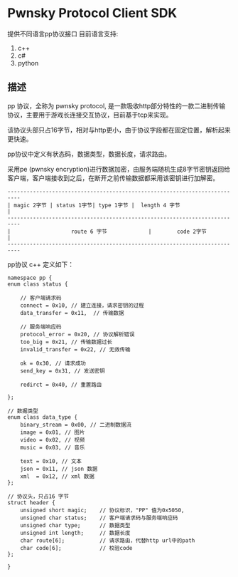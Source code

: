 # Pwnsky Protocol Client SDK

提供不同语言pp协议接口
目前语言支持:

1. c++
2. c#
3. python



## 描述

pp 协议，全称为 pwnsky protocol, 是一款吸收http部分特性的一款二进制传输协议，主要用于游戏长连接交互协议，目前基于tcp来实现。

该协议头部只占16字节，相对与http更小，由于协议字段都在固定位置，解析起来更快速。

pp协议中定义有状态码，数据类型，数据长度，请求路由。

采用pe (pwnsky encryption)进行数据加密，由服务端随机生成8字节密钥返回给客户端，客户端接收到之后，在断开之前传输数据都采用该密钥进行加解密。

```
--------------------------------------------------------------------------
| magic 2字节 | status 1字节| type 1字节 |  length 4 字节                  |
--------------------------------------------------------------------------
|                   route 6 字节             |        code 2字节          |
--------------------------------------------------------------------------
```



pp协议 c++ 定义如下：

```
namespace pp {
enum class status {
    
    // 客户端请求码
    connect = 0x10, // 建立连接，请求密钥的过程
    data_transfer = 0x11,  // 传输数据

    // 服务端响应码
    protocol_error = 0x20, // 协议解析错误
    too_big = 0x21, // 传输数据过长
    invalid_transfer = 0x22, // 无效传输
    
    ok = 0x30, // 请求成功
    send_key = 0x31, // 发送密钥

    redirct = 0x40, // 重置路由

};

// 数据类型
enum class data_type {
    binary_stream = 0x00, // 二进制数据流
    image = 0x01, // 图片
    video = 0x02, // 视频
    music = 0x03, // 音乐

    text = 0x10, // 文本
    json = 0x11, // json 数据
    xml  = 0x12, // xml 数据
};

// 协议头，只占16 字节
struct header {
    unsigned short magic;    // 协议标识，"PP" 值为0x5050,
    unsigned char status;    // 客户端请求码与服务端响应码
    unsigned char type;      // 数据类型
    unsigned int length;     // 数据长度
    char route[6];           // 请求路由，代替http url中的path
    char code[6];            // 校验code
};

}

```
